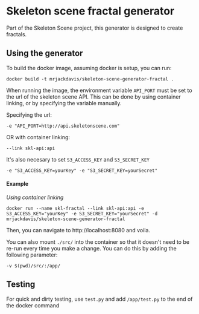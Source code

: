 # Skeleton scene fractal generator

Part of the Skeleton Scene project, this generator is designed to create fractals.

## Using the generator

To build the docker image, assuming docker is setup, you can run:

    docker build -t mrjackdavis/skeleton-scene-generator-fractal .

When running the image, the environment variable `API_PORT` must be set to the url of the skeleton scene API. This can be done by using container linking, or by specifying the variable manually.

Specifying the url:

    -e "API_PORT=http://api.skeletonscene.com"

OR with container linking:

    --link skl-api:api

It's also necesary to set `S3_ACCESS_KEY` and `S3_SECRET_KEY`

    -e "S3_ACCESS_KEY=yourKey" -e "S3_SECRET_KEY=yourSecret"

#### Example

*Using container linking*

    docker run --name skl-fractal --link skl-api:api -e S3_ACCESS_KEY="yourKey" -e S3_SECRET_KEY="yourSecret" -d mrjackdavis/skeleton-scene-generator-fractal

Then, you can navigate to http://localhost:8080 and voila.

You can also mount `./src/` into the container so that it doesn't need to be re-run every time you make a change. You can do this by adding the following parameter:

    -v $(pwd)/src/:/app/

## Testing

For quick and dirty testing, use `test.py` and add `/app/test.py` to the end of the docker command